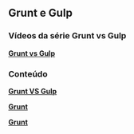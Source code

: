 ## Grunt e Gulp

### Vídeos da série Grunt vs Gulp
__[Grunt vs Gulp](https://www.youtube.com/playlist?list=PLQCmSnNFVYnTkUx1tVVPumohXVMDwfQcV)__

### Conteúdo
__[Grunt VS Gulp](grunt-vs-gulp.md)__

__[Grunt](grunt.md)__

__[Grunt](gulp.md)__